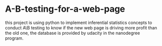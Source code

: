 # A-B-testing-for-a-web-page
this project is using python to implement inferential statistics concepts to conduct A\B testing to know if the new web page is driving more profit than the old one,
the database is provided by udacity in the nanodegree program.
